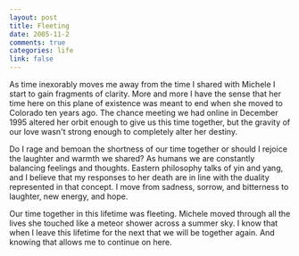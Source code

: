 ```yaml
--- 
layout: post
title: Fleeting
date: 2005-11-2
comments: true
categories: life
link: false
---
```

As time inexorably moves me away from the time I shared with Michele I start to gain fragments of clarity. More and more I have the sense that her time here on this plane of existence was meant to end when she moved to Colorado ten years ago. The chance meeting we had online in December 1995 altered her orbit enough to give us this time together, but the gravity of our love wasn't strong enough to completely alter her destiny.

Do I rage and bemoan the shortness of our time together or should I rejoice the laughter and warmth we shared? As humans we are constantly balancing feelings and thoughts. Eastern philosophy talks of yin and yang, and I believe that my responses to her death are in line with the duality represented in that concept. I move from sadness, sorrow, and bitterness to laughter, new energy, and hope.

Our time together in this lifetime was fleeting. Michele moved through all the lives she touched like a meteor shower across a summer sky. I know that when I leave this lifetime for the next that we will be together again. And knowing that allows me to continue on here.

